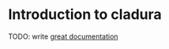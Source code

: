 # Introduction to cladura

TODO: write [great documentation](http://jacobian.org/writing/great-documentation/what-to-write/)
